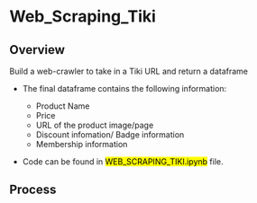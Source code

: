 # Web_Scraping_Tiki
## **Overview**

Build a web-crawler to take in a Tiki URL and return a dataframe
- The final dataframe contains the following information:
  - Product Name
  - Price
  - URL of the product image/page
  - Discount infomation/ Badge information
  - Membership information

- Code can be found in <mark>WEB_SCRAPING_TIKI.ipynb</mark> file.

## **Process**

